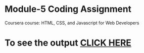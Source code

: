 
# Module-5 Coding Assignment

Coursera course: HTML, CSS, and Javascript for Web Developers

# To see the output [CLICK HERE](https://murtazam20.github.io/module5-solution/)
